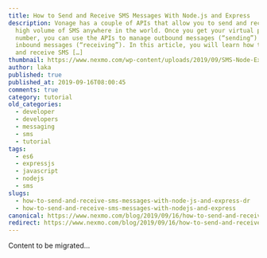 ```yaml
---
title: How to Send and Receive SMS Messages With Node.js and Express
description: Vonage has a couple of APIs that allow you to send and receive a
  high volume of SMS anywhere in the world. Once you get your virtual phone
  number, you can use the APIs to manage outbound messages (“sending”) and
  inbound messages (“receiving”). In this article, you will learn how to send
  and receive SMS […]
thumbnail: https://www.nexmo.com/wp-content/uploads/2019/09/SMS-Node-Express_1200x600.jpg
author: laka
published: true
published_at: 2019-09-16T08:00:45
comments: true
category: tutorial
old_categories:
  - developer
  - developers
  - messaging
  - sms
  - tutorial
tags:
  - es6
  - expressjs
  - javascript
  - nodejs
  - sms
slugs:
  - how-to-send-and-receive-sms-messages-with-node-js-and-express-dr
  - how-to-send-and-receive-sms-messages-with-nodejs-and-express
canonical: https://www.nexmo.com/blog/2019/09/16/how-to-send-and-receive-sms-messages-with-node-js-and-express-dr
redirect: https://www.nexmo.com/blog/2019/09/16/how-to-send-and-receive-sms-messages-with-node-js-and-express-dr
---
```

Content to be migrated...